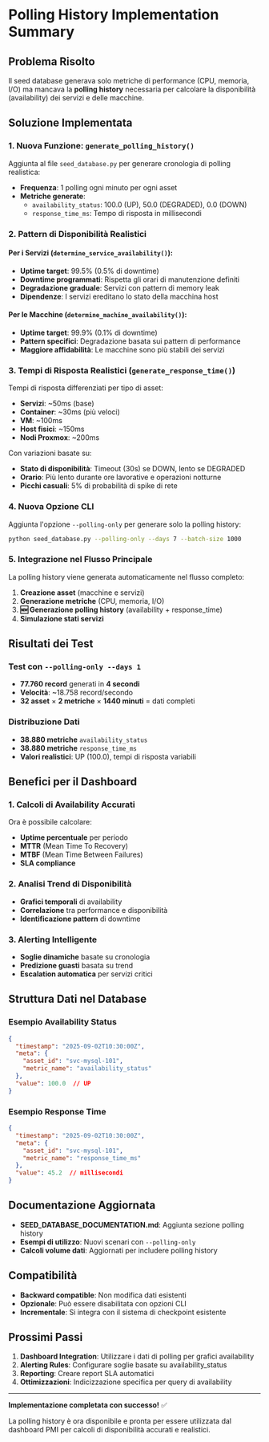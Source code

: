 # Polling History Implementation Summary

## Problema Risolto

Il seed database generava solo metriche di performance (CPU, memoria, I/O) ma mancava la **polling history** necessaria per calcolare la disponibilità (availability) dei servizi e delle macchine.

## Soluzione Implementata

### 1. Nuova Funzione: `generate_polling_history()`

Aggiunta al file `seed_database.py` per generare cronologia di polling realistica:

- **Frequenza**: 1 polling ogni minuto per ogni asset
- **Metriche generate**:
  - `availability_status`: 100.0 (UP), 50.0 (DEGRADED), 0.0 (DOWN)
  - `response_time_ms`: Tempo di risposta in millisecondi

### 2. Pattern di Disponibilità Realistici

#### Per i Servizi (`determine_service_availability()`):
- **Uptime target**: 99.5% (0.5% di downtime)
- **Downtime programmati**: Rispetta gli orari di manutenzione definiti
- **Degradazione graduale**: Servizi con pattern di memory leak
- **Dipendenze**: I servizi ereditano lo stato della macchina host

#### Per le Macchine (`determine_machine_availability()`):
- **Uptime target**: 99.9% (0.1% di downtime)
- **Pattern specifici**: Degradazione basata sui pattern di performance
- **Maggiore affidabilità**: Le macchine sono più stabili dei servizi

### 3. Tempi di Risposta Realistici (`generate_response_time()`)

Tempi di risposta differenziati per tipo di asset:
- **Servizi**: ~50ms (base)
- **Container**: ~30ms (più veloci)
- **VM**: ~100ms
- **Host fisici**: ~150ms
- **Nodi Proxmox**: ~200ms

Con variazioni basate su:
- **Stato di disponibilità**: Timeout (30s) se DOWN, lento se DEGRADED
- **Orario**: Più lento durante ore lavorative e operazioni notturne
- **Picchi casuali**: 5% di probabilità di spike di rete

### 4. Nuova Opzione CLI

Aggiunta l'opzione `--polling-only` per generare solo la polling history:

```bash
python seed_database.py --polling-only --days 7 --batch-size 1000
```

### 5. Integrazione nel Flusso Principale

La polling history viene generata automaticamente nel flusso completo:

1. **Creazione asset** (macchine e servizi)
2. **Generazione metriche** (CPU, memoria, I/O)
3. **🆕 Generazione polling history** (availability + response_time)
4. **Simulazione stati servizi**

## Risultati dei Test

### Test con `--polling-only --days 1`

- **77.760 record** generati in **4 secondi**
- **Velocità**: ~18.758 record/secondo
- **32 asset** × **2 metriche** × **1440 minuti** = dati completi

### Distribuzione Dati

- **38.880 metriche** `availability_status`
- **38.880 metriche** `response_time_ms`
- **Valori realistici**: UP (100.0), tempi di risposta variabili

## Benefici per il Dashboard

### 1. Calcoli di Availability Accurati

Ora è possibile calcolare:
- **Uptime percentuale** per periodo
- **MTTR** (Mean Time To Recovery)
- **MTBF** (Mean Time Between Failures)
- **SLA compliance**

### 2. Analisi Trend di Disponibilità

- **Grafici temporali** di availability
- **Correlazione** tra performance e disponibilità
- **Identificazione pattern** di downtime

### 3. Alerting Intelligente

- **Soglie dinamiche** basate su cronologia
- **Predizione guasti** basata su trend
- **Escalation automatica** per servizi critici

## Struttura Dati nel Database

### Esempio Availability Status
```json
{
  "timestamp": "2025-09-02T10:30:00Z",
  "meta": {
    "asset_id": "svc-mysql-101",
    "metric_name": "availability_status"
  },
  "value": 100.0  // UP
}
```

### Esempio Response Time
```json
{
  "timestamp": "2025-09-02T10:30:00Z",
  "meta": {
    "asset_id": "svc-mysql-101", 
    "metric_name": "response_time_ms"
  },
  "value": 45.2  // millisecondi
}
```

## Documentazione Aggiornata

- **SEED_DATABASE_DOCUMENTATION.md**: Aggiunta sezione polling history
- **Esempi di utilizzo**: Nuovi scenari con `--polling-only`
- **Calcoli volume dati**: Aggiornati per includere polling history

## Compatibilità

- **Backward compatible**: Non modifica dati esistenti
- **Opzionale**: Può essere disabilitata con opzioni CLI
- **Incrementale**: Si integra con il sistema di checkpoint esistente

## Prossimi Passi

1. **Dashboard Integration**: Utilizzare i dati di polling per grafici availability
2. **Alerting Rules**: Configurare soglie basate su availability_status
3. **Reporting**: Creare report SLA automatici
4. **Ottimizzazioni**: Indicizzazione specifica per query di availability

---

**Implementazione completata con successo!** ✅

La polling history è ora disponibile e pronta per essere utilizzata dal dashboard PMI per calcoli di disponibilità accurati e realistici.